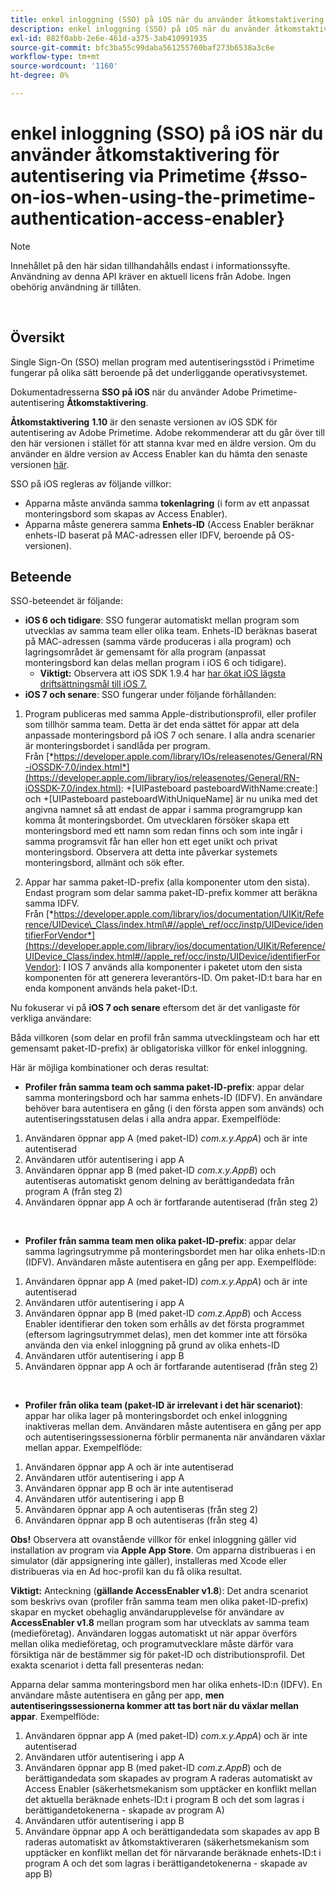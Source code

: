 ```yaml
---
title: enkel inloggning (SSO) på iOS när du använder åtkomstaktivering för autentisering via Primetime
description: enkel inloggning (SSO) på iOS när du använder åtkomstaktivering för autentisering via Primetime
exl-id: 882f0abb-2e6e-461d-a375-3ab410991935
source-git-commit: bfc3ba55c99daba561255760baf273b6538a3c6e
workflow-type: tm+mt
source-wordcount: '1160'
ht-degree: 0%

---
```


# enkel inloggning (SSO) på iOS när du använder åtkomstaktivering för autentisering via Primetime {#sso-on-ios-when-using-the-primetime-authentication-access-enabler}

>[!NOTE]
>
>Innehållet på den här sidan tillhandahålls endast i informationssyfte. Användning av denna API kräver en aktuell licens från Adobe. Ingen obehörig användning är tillåten.

</br>

## Översikt

Single Sign-On (SSO) mellan program med autentiseringsstöd i Primetime fungerar på olika sätt beroende på det underliggande operativsystemet.

Dokumentadresserna **SSO på iOS** när du använder Adobe Primetime-autentisering **Åtkomstaktivering**.

**Åtkomstaktivering** **1.10** är den senaste versionen av iOS SDK för autentisering av Adobe Primetime. Adobe rekommenderar att du går över till den här versionen i stället för att stanna kvar med en äldre version. Om du använder en äldre version av Access Enabler kan du hämta den senaste versionen [här](https://tve.zendesk.com/hc/en-us/articles/204963209-iOS-Native-AccessEnabler-Library).

SSO på iOS regleras av följande villkor:

- Apparna måste använda samma **tokenlagring** (i form av ett anpassat monteringsbord som skapas av Access Enabler).
- Apparna måste generera samma **Enhets-ID** (Access Enabler beräknar enhets-ID baserat på MAC-adressen eller IDFV, beroende på OS-versionen).

## Beteende

SSO-beteendet är följande:

- **iOS 6 och tidigare**: SSO fungerar automatiskt mellan program som utvecklas av samma team eller olika team. Enhets-ID beräknas baserat på MAC-adressen (samma värde produceras i alla program) och lagringsområdet är gemensamt för alla program (anpassat monteringsbord kan delas mellan program i iOS 6 och tidigare).
   - **Viktigt:** Observera att iOS SDK 1.9.4 har [har ökat iOS lägsta driftsättningsmål till iOS 7.](https://tve.zendesk.com/hc/en-us/articles/204963209-iOS-Native-AccessEnabler-Library) 
- **iOS 7 och senare**: SSO fungerar under följande förhållanden:

1. Program publiceras med samma Apple-distributionsprofil, eller profiler som tillhör samma team. Detta är det enda sättet för appar att dela anpassade monteringsbord på iOS 7 och senare. I alla andra scenarier är monteringsbordet i sandlåda per program. Från [*https://developer.apple.com/library/IOs/releasenotes/General/RN-iOSSDK-7.0/index.html*](https://developer.apple.com/library/ios/releasenotes/General/RN-iOSSDK-7.0/index.html): \+\[UIPasteboard pasteboardWithName:create:\] och +\[UIPasteboard pasteboardWithUniqueName\] är nu unika med det angivna namnet så att endast de appar i samma programgrupp kan komma åt monteringsbordet. Om utvecklaren försöker skapa ett monteringsbord med ett namn som redan finns och som inte ingår i samma programsvit får han eller hon ett eget unikt och privat monteringsbord. Observera att detta inte påverkar systemets monteringsbord, allmänt och sök efter.

1. Appar har samma paket-ID-prefix (alla komponenter utom den sista). Endast program som delar samma paket-ID-prefix kommer att beräkna samma IDFV. Från [*https://developer.apple.com/library/ios/documentation/UIKit/Reference/UIDevice\_Class/index.html\#//apple\_ref/occ/instp/UIDevice/identifierForVendor*](https://developer.apple.com/library/ios/documentation/UIKit/Reference/UIDevice_Class/index.html#//apple_ref/occ/instp/UIDevice/identifierForVendor): I IOS 7 används alla komponenter i paketet utom den sista komponenten för att generera leverantörs-ID. Om paket-ID:t bara har en enda komponent används hela paket-ID:t.

Nu fokuserar vi på **iOS 7 och senare** eftersom det är det vanligaste för verkliga användare:

Båda villkoren (som delar en profil från samma utvecklingsteam och har ett gemensamt paket-ID-prefix) är obligatoriska villkor för enkel inloggning.

Här är möjliga kombinationer och deras resultat:

- **Profiler från samma team och samma paket-ID-prefix**: appar delar samma monteringsbord och har samma enhets-ID (IDFV). En användare behöver bara autentisera en gång (i den första appen som används) och autentiseringsstatusen delas i alla andra appar. Exempelflöde:

1. Användaren öppnar app A (med paket-ID) *com.x.y.AppA*) och är inte autentiserad
1. Användaren utför autentisering i app A
1. Användaren öppnar app B (med paket-ID *com.x.y.AppB*) och autentiseras automatiskt genom delning av berättigandedata från program A (från steg 2)
1. Användaren öppnar app A och är fortfarande autentiserad (från steg 2)

 

- **Profiler från samma team men olika paket-ID-prefix**: appar delar samma lagringsutrymme på monteringsbordet men har olika enhets-ID:n (IDFV). Användaren måste autentisera en gång per app. Exempelflöde:

1. Användaren öppnar app A (med paket-ID) *com.x.y.AppA*) och är inte autentiserad
1. Användaren utför autentisering i app A
1. Användaren öppnar app B (med paket-ID *com.z.AppB*) och Access Enabler identifierar den token som erhålls av det första programmet (eftersom lagringsutrymmet delas), men det kommer inte att försöka använda den via enkel inloggning på grund av olika enhets-ID
1. Användaren utför autentisering i app B
1. Användaren öppnar app A och är fortfarande autentiserad (från steg 2)

 

- **Profiler från olika team (paket-ID är irrelevant i det här scenariot)**: appar har olika lager på monteringsbordet och enkel inloggning inaktiveras mellan dem. Användaren måste autentisera en gång per app och autentiseringssessionerna förblir permanenta när användaren växlar mellan appar. Exempelflöde:


1. Användaren öppnar app A och är inte autentiserad
1. Användaren utför autentisering i app A
1. Användaren öppnar app B och är inte autentiserad
1. Användaren utför autentisering i app B
1. Användaren öppnar app A och autentiseras (från steg 2)
1. Användaren öppnar app B och autentiseras (från steg 4)

**Obs!** Observera att ovanstående villkor för enkel inloggning gäller vid installation av program via **Apple App Store**. Om apparna distribueras i en simulator (där appsignering inte gäller), installeras med Xcode eller distribueras via en Ad hoc-profil kan du få olika resultat.

**Viktigt:** Anteckning (**gällande AccessEnabler v1.8**): Det andra scenariot som beskrivs ovan (profiler från samma team men olika paket-ID-prefix) skapar en mycket obehaglig användarupplevelse för användare av **AccessEnabler v1.8** mellan program som har utvecklats av samma team (medieföretag). Användaren loggas automatiskt ut när appar överförs mellan olika medieföretag, och programutvecklare måste därför vara försiktiga när de bestämmer sig för paket-ID och distributionsprofil. Det exakta scenariot i detta fall presenteras nedan:

Apparna delar samma monteringsbord men har olika enhets-ID:n (IDFV). En användare måste autentisera en gång per app, **men autentiseringssessionerna kommer att tas bort när du växlar mellan appar**. Exempelflöde:

1. Användaren öppnar app A (med paket-ID) *com.x.y.AppA*) och är inte autentiserad
1. Användaren utför autentisering i app A
1. Användaren öppnar app B (med paket-ID *com.z.AppB*) och de berättigandedata som skapades av program A raderas automatiskt av Access Enabler (säkerhetsmekanism som upptäcker en konflikt mellan det aktuella beräknade enhets-ID:t i program B och det som lagras i berättigandetokenerna - skapade av program A)
1. Användaren utför autentisering i app B
1. Användare öppnar app A och berättigandedata som skapades av app B raderas automatiskt av åtkomstaktiveraren (säkerhetsmekanism som upptäcker en konflikt mellan det för närvarande beräknade enhets-ID:t i program A och det som lagras i berättigandetokenerna - skapade av app B)
